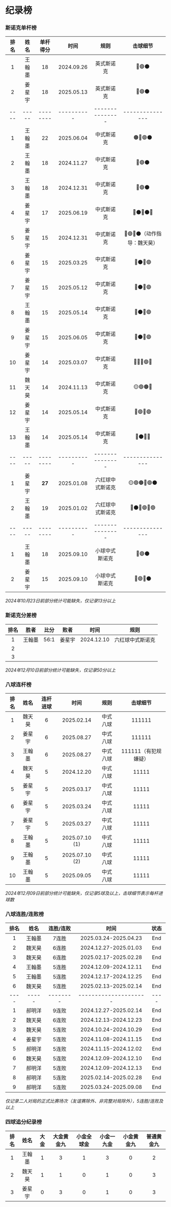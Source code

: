 # 纪录榜

### 斯诺克单杆榜

| 排名 | 姓名   | 单杆得分  |  时间      |      规则       |           击球细节            |
| :--: | :----: | :------: | :-------: | :-------------: | :--------------------------: |
| 1    | 王翰墨 | 18       | 2024.09.26 |      英式斯诺克 | 🔵🟣⚫️                      |
| 2    | 姜星宇 | 18       | 2025.05.13 |      英式斯诺克 | 🔵🟣⚫️                      |
| ---- | ----- | -------- | ---------- | --------------- | ---------------              |
| 1    | 王翰墨 | 22       | 2025.06.04 |      中式斯诺克 | 🟤🔵🟣⚫️                    |
| 2    | 王翰墨 | 18       | 2024.11.27 |      中式斯诺克 | 🔵🟣⚫️                      |
| 3    | 王翰墨 | 18       | 2024.12.31 |      中式斯诺克 | 🔵🟣⚫️                      |
| 4    | 姜星宇 | 17       | 2025.06.19 |      中式斯诺克 | 🔴⚫️🔴⚫️🔴                 |
| 5    | 姜星宇 | 15       | 2024.12.31 |      中式斯诺克 | 🔴🟣🔴⚫️（动作指导：魏天昊） |
| 6    | 姜星宇 | 15       | 2025.03.25 |      中式斯诺克 | 🔴⚫️🔴🟣                   |
| 7    | 姜星宇 | 15       | 2025.05.12 |      中式斯诺克 | 🔴⚫️🔴🟣                   |
| 8    | 王翰墨 | 15       | 2025.05.14 |      中式斯诺克 | 🔴⚫️🔴🟣                   |
| 9    | 姜星宇 | 15       | 2025.06.05 |      中式斯诺克 | 🔴⚫️🔴🟣                   |
| 10   | 姜星宇 | 14       | 2025.03.07 |      中式斯诺克 | 🔴🔵🔴🟣🔴                 |
| 11   | 魏天昊 | 14       | 2024.11.13 |      中式斯诺克 | 🟡🟢🟤🔵                   |
| 12   | 姜星宇 | 14       | 2025.05.14 |      中式斯诺克 | 🔴🟣🔴🟣                   |
| 13   | 王翰墨 | 14       | 2025.05.14 |      中式斯诺克 | 🔴⚫️🔴🔵                   |
| ---- | ----- | -------- | ---------- | --------------- | ---------------              |
| 1    | 姜星宇 | **27**   | 2025.01.08 | 六红球中式斯诺克 | 🟡🟢🟤🔵🟣⚫️              |
| 2    | 王翰墨 | 19       | 2025.01.02 | 六红球中式斯诺克 | 🔴⚫️🔴🟣🔴🟢              |
| ---- | ----- | -------- | ---------- | --------------- | ---------------              |
| 1    | 王翰墨 | 18       | 2025.09.10 |  小球中式斯诺克 | 🔵🟣⚫️                      |
| 2    | 姜星宇 | 15       | 2025.09.10 |  小球中式斯诺克 | 🔴🟣🔴⚫️                   |

*2024年10月23日前部分统计可能缺失，仅记录13分以上*

### 斯诺克分差榜

| 排名 |  胜者  | 比分  |  败者  |    时间     |      规则      |
| :--: | :----: | :--: | :----: | :--------: | :------------: |
|  1   | 王翰墨 | 56:1  | 姜星宇 | 2024.12.10 | 六红球中式斯诺克 |
|  2   |        |      |        |            |                |
|  3   |        |      |        |            |                |

*2024年12月10日前部分统计可能缺失，仅记录50分以上*

### 八球连杆榜

| 排名 | 姓名   | 连杆进球  |    时间        |  规则    |       击球细节       |
| :--: | :---: | :------: | :------------: | :------: | :-----------------: |
| 1    | 魏天昊 |  6       | 2025.02.14     | 中式八球 | 111111              |
| 2    | 姜星宇 |  6       | 2025.08.27     | 中式八球 | 111111              |
| 3    | 王翰墨 |  6       | 2025.08.27     | 中式八球 | 111111（有犯规嫌疑） |
| 4    | 魏天昊 |  5       | 2024.12.20     | 中式八球 | 11111               |
| 5    | 姜星宇 |  5       | 2025.03.17     | 中式八球 | 11111               |
| 6    | 姜星宇 |  5       | 2025.03.24     | 中式八球 | 11111               |
| 7    | 姜星宇 |  5       | 2025.03.27     | 中式八球 | 11111               |
| 8    | 王翰墨 |  5       | 2025.07.10 (1) | 中式八球 | 11111               |
| 9    | 王翰墨 |  5       | 2025.07.10 (2) | 中式八球 | 11111               |
| 10   | 王翰墨 |  5       | 2025.09.05     | 中式八球 | 11111               |

*2024年12月09日前部分统计可能缺失，仅记录5球及以上，击球细节表示每杆进球数*

### 八球连胜/连败榜

| 排名 | 姓名   | 连胜/连败 | 时间                  | 状态    |
| :--: | :---: | :------: | :-------------------: | :-----: |
|  1   | 王翰墨 |  7连胜   | 2025.03.24-2025.04.23 | End     |
|  2   | 魏天昊 |  6连胜   | 2024.12.27-2025.01.03 | End     |
|  3   | 魏天昊 |  6连胜   | 2025.02.17-2025.02.28 | End     |
|  4   | 王翰墨 |  5连胜   | 2024.12.09-2024.12.11 | End     |
|  5   | 王翰墨 |  5连胜   | 2024.12.17-2024.12.25 | End     |
|  6   | 魏天昊 |  5连胜   | 2025.02.13-2025.02.14 | End     |
| ---- | ----- | -------- | --------------------- | ----    |
|  1   | 郝明洋 |  9连败   | 2024.12.27-2025.02.14 | End     |
|  2   | 魏天昊 |  6连败   | 2024.12.13-2024.12.23 | End     |
|  3   | 魏天昊 |  5连败   | 2024.10.24-2024.10.29 | End     |
|  4   | 姜星宇 |  5连败   | 2024.11.08-2024.11.15 | End     |
|  5   | 郝明洋 |  5连败   | 2024.11.15-2024.12.02 | End     |
|  6   | 魏天昊 |  5连败   | 2024.12.09-2024.12.10 | End     |
|  7   | 郝明洋 |  5连败   | 2024.12.09-2024.12.13 | End     |
|  8   | 郝明洋 |  5连败   | 2025.02.14-2025.02.28 | End     |
|  9   | 郝明洋 |  5连败   | 2025.03.24-2025.09.08 | End     |

*仅记录二人对局的正式比赛场次（友谊赛除外、非完整对局除外），5连胜/连败及以上*

### 四球追分纪录榜

| 排名 |  姓名  | 大金 | 大金黄金九 | 小金全球金 | 小金一九金 | 小金黄金九 | 普通黄金九 |
| :--: | :----: | :--: | :------: | :-------: | :-------: | :-------: | :-------: |
|  1   | 王翰墨 |  1   |    3     |     1     |     3      |     0     |     2     |
|  2   | 魏天昊 |  1   |    1     |     0     |     1      |     0     |     3     |
|  3   | 姜星宇 |  0   |    3     |     0     |     1      |     0     |     3     |
